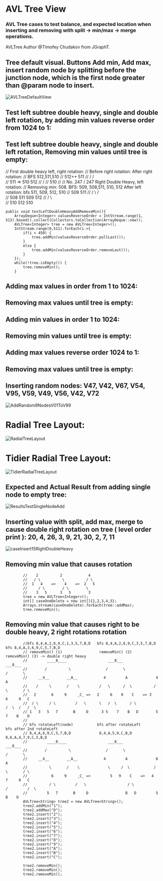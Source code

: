 # AVL Tree View
### AVL Tree cases to test balance, and expected location when inserting and removing with split -> min/max -> merge operations.
AVLTree Author @Timofey Chudakov from JGraphT.

## Tree default visual. Buttons Add min, Add max, insert random node by splitting before the junction node, which is the first node greater than @param node to insert.
![AVLTreeDefaultView](https://user-images.githubusercontent.com/54422342/173126062-152b807a-3698-4619-9557-9730eb95d861.jpg)

## Test left subtree double heavy, single and double left rotation, by adding min values reverse order from 1024 to 1:
## Test left subtree double heavy, single and double left rotation, Removing min values until tree is empty:

//        First double heavy left, right rotation:
//        Before right rotation:   After right rotation:
//              BFS 512,511,510
//              512++                    511
//              /                       /   \
//            511    =>               510   512
//            /
//          510
//
//        No. 247 / 247 Right Double Heavy, left rotation:
//        Removing min: 508. BFS: 509, 508,511, 510, 512           After left rotation: bfs 511, 509, 512, 510
//        509                                                         511
//       /   \                                                       /   \
//     508   511                                                    509   512
//          /   \                                                      \
//        510   512                                                    510

    public void testLeftDoubleHeavyAddRemoveMin(){
        ArrayDeque<Integer> valuesReverseOrder = IntStream.range(1, 513).boxed().collect(Collectors.toCollection(ArrayDeque::new));
        AVLTree<Integer> tree = new AVLTree<Integer>();
        IntStream.range(0,511).forEach(i->{
            if(i < 450) {
                tree.addMin(valuesReverseOrder.pollLast());
            }
            else {
                tree.addMin(valuesReverseOrder.removeLast());
            }
        });
        while(!tree.isEmpty()) {
            tree.removeMin();
        }

## Adding max values in order from 1 to 1024:
## Removing max values until tree is empty:

## Adding min values in order 1 to 1024:
## Removing min values until tree is empty:

## Adding max values reverse order 1024 to 1:
## Removing max values until tree is empty:

## Inserting random nodes: V47, V42, V67, V54, V95, V59, V49, V56, V42, V72 

![AddRandom9NodesV01ToV99](https://user-images.githubusercontent.com/54422342/173126082-96b397f8-7e79-4a54-945c-1a889db953a7.jpg)

# Radial Tree Layout:
![RadialTreeLayout](https://user-images.githubusercontent.com/54422342/173126376-6d48fbbd-0c23-404b-aa14-8be4537f769f.jpg)

# Tidier Radial Tree Layout:
![TidierRadialTreeLayout](https://user-images.githubusercontent.com/54422342/173126494-27283020-2317-4ce7-9139-6617181c6bf5.jpg)

## Expected and Actual Result from adding single node to empty tree: 
![ResultsTestSingleNodeAdd](https://user-images.githubusercontent.com/54422342/173126455-7f9bc6b1-6279-400b-ba2e-7f72b3e38e30.jpg)

## Inserting value with split, add max, merge to cause double right rotation on tree ( level order print ): 20, 4, 26, 3, 9, 21, 30, 2, 7, 11
![caseInsert15RightDoubleHeavy](https://user-images.githubusercontent.com/54422342/173217422-acd1fccd-ef28-47ae-8157-722843398c16.jpg)

## Removing min value that causes rotation

            //    2          2            4
            //   / \          \          / \
            //  1   4    =>    4    =>  2   5
            //     / \        / \        \
            //    3   5      3   5        3
            tree = new AVLTree<Integer>();
            int[] caseOneDelete = new int[]{1,2,3,4,5};
            Arrays.stream(caseOneDelete).forEach(tree::addMax);
            tree.removeMin();
## Removing min value that causes right to be double heavy, 2 right rotations rotation    

            //bfs 8,4,A,2,6,9,C,1,3,5,7,B,D   bfs 8,4,A,2,6,9,C,3,5,7,B,D  bfs 8,4,A,3,6,9,C,5,7,B,D
            // removeMin() (1)                 removeMin() (2)              removeMin() (3) -> double right heavy
            //         ____8____                   ___8___                 ___8___
            //        /          \                /       \               /       \
            //     __4__        __A__            4         A             4         A
            //    /     \       /    \         /   \      /  \          / \       / \
            //   2       6     9     _C_ =>   2     6    9    C    => 3    6     9   C
            //  / \     / \         /   \      \   /  \      / \          /  \  /   /  \
            // 1   3   5   7       B     D      3 5    7    B   D        5    7    B    D
            //
            // bfs rotateLeft(node)           bfs after rotateLeft      bfs after 2nd rotateLeft
            // 8,4,A,6,9,C,5,7,B,D             8,4,A,5,9,C,B,D          8,6,A,4,7,9,C,5,B,D
            //         ____8____                   ___8___                 ___8___
            //        /          \                /       \               /       \
            //     __4__        __A__            4         A             6         A
            //          \       /    \             \     /  \           / \       / \
            //           6     9     _C_ =>         5   9    C    =>   4   7     9   C
            //          / \         /   \                   / \           /         /  \
            //         5   7       B     D                 B   D         5         B    D
            AVLTree<String> tree2 = new AVLTree<String>();
            tree2.addMin("1");
            tree2.addMax("D");
            tree2.insert("2");
            tree2.insert("3");
            tree2.insert("4");
            tree2.insert("5");
            tree2.insert("6");
            tree2.insert("7");
            tree2.insert("8");
            tree2.insert("9");
            tree2.insert("A");
            tree2.insert("B");
            tree2.insert("C");

            tree2.removeMin();
            tree2.removeMin();
            tree2.removeMin();
            
 

